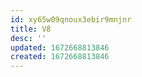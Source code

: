 ```yaml
---
id: xy65w09qnoux3ebir9mnjnr
title: V8
desc: ''
updated: 1672668813846
created: 1672668813846
---
```

